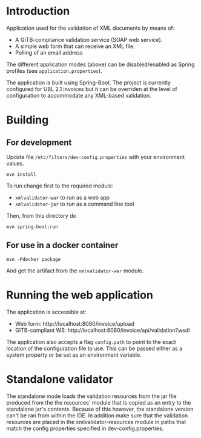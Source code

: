 # Introduction

Application used for the validation of XML documents by means of:

* A GITB-compliance validation service (SOAP web service).
* A simple web form that can receive an XML file.
* Polling of an email address

The different application modes (above) can be disabled/enabled as Spring profiles (see `application.properties`).

The application is built using Spring-Boot. The project is currently configured for UBL 2.1 invoices but it can be overriden
at the level of configuration to accommodate any XML-based validation.

# Building

## For development

Update file `/etc/filters/dev-config.properties` with your environment values.

 ```
 mvn install
 ```

To run change first to the required module:
- `xmlvalidator-war` to run as a web app
- `xmlvalidator-jar` to run as a command line tool

Then, from this directory do

```
mvn spring-boot:run
```

## For use in a docker container

 ```
 mvn -Pdocker package
 ```

And get the artifact from the `xmlvalidator-war` module.

# Running the web application

The application is accessible at:

* Web form: http://localhost:8080/invoice/upload
* GITB-compliant WS: http://localhost:8080/invoice/api/validation?wsdl

The application also accepts a flag `config.path` to point to the exact location of the configuration file to use. This
can be passed either as a system property or be set as an environment variable.

# Standalone validator

The standalone mode loads the validation resources from the jar file produced from the the resources' module that is
copied as an entry to the standalone jar's contents. Because of this however, the standalone version can't be ran from
within the IDE. In addition make sure that the validation resources are placed in the xmlvalidator-resources module in
paths that match the config properties specified in dev-config.properties.

